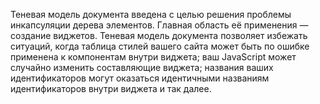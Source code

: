 Теневая модель документа введена с целью решения проблемы инкапсуляции дерева 
элементов. Главная область её применения — создание виджетов. Теневая модель 
документа позволяет избежать ситуаций, когда таблица стилей вашего сайта может 
быть по ошибке применена к компонентам внутри виджета; ваш JavaScript может 
случайно изменить составляющие виджета; названия ваших идентификаторов могут 
оказаться идентичными названиям идентификаторов внутри виджета и так далее.